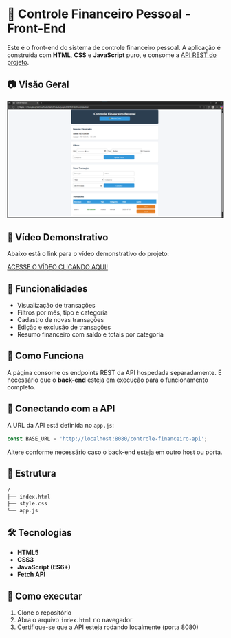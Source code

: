 
# 💸 Controle Financeiro Pessoal - Front-End

Este é o front-end do sistema de controle financeiro pessoal. A aplicação é construída com **HTML**, **CSS** e **JavaScript** puro, e consome a [API REST do projeto](https://github.com/deividbrito/projetoDSW2---Back.git).

## 📷 Visão Geral

![Tela principal](images/screenshot.png)


## 🎥 Vídeo Demonstrativo

Abaixo está o link para o vídeo demonstrativo do projeto:

[ACESSE O VÍDEO CLICANDO AQUI!]((https://drive.google.com/file/d/1GAbsrCxLSaGjHotkrgYBNOoYniE5Txvv/view?usp=sharing))

## 🎯 Funcionalidades

- Visualização de transações
- Filtros por mês, tipo e categoria
- Cadastro de novas transações
- Edição e exclusão de transações
- Resumo financeiro com saldo e totais por categoria

## 🧠 Como Funciona

A página consome os endpoints REST da API hospedada separadamente. É necessário que o **back-end** esteja em execução para o funcionamento completo.

## 🔗 Conectando com a API

A URL da API está definida no `app.js`:

```js
const BASE_URL = 'http://localhost:8080/controle-financeiro-api';
```

Altere conforme necessário caso o back-end esteja em outro host ou porta.

## 📁 Estrutura

```
/
├── index.html
├── style.css
└── app.js
```

## 🛠 Tecnologias

- **HTML5**
- **CSS3**
- **JavaScript (ES6+)**
- **Fetch API**

## 🚀 Como executar

1. Clone o repositório
2. Abra o arquivo `index.html` no navegador
3. Certifique-se que a API esteja rodando localmente (porta 8080)
